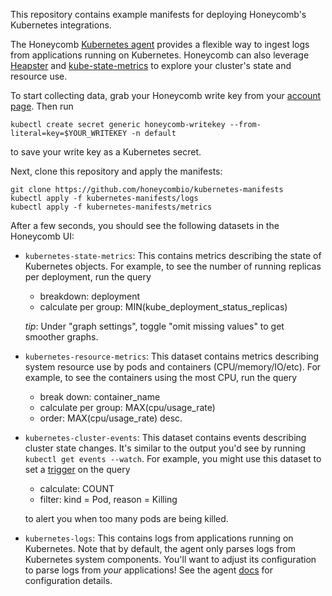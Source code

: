 This repository contains example manifests for deploying Honeycomb's Kubernetes
integrations.

The Honeycomb [Kubernetes agent](https://github.com/honeycombio/honeycomb-kubernetes-agent) provides a flexible way to ingest logs from applications running on Kubernetes.  Honeycomb can also leverage [Heapster](https://github.com/honeycombio/heapster) and [kube-state-metrics](https://github.com/kubernetes/kube-state-metrics) to explore your cluster's state and resource use.

To start collecting data, grab your Honeycomb write key from
your [account page](https://ui.honeycomb.io/account). Then run
```
kubectl create secret generic honeycomb-writekey --from-literal=key=$YOUR_WRITEKEY -n default
```
to save your write key as a Kubernetes secret.

Next, clone this repository and apply the manifests:

```
git clone https://github.com/honeycombio/kubernetes-manifests
kubectl apply -f kubernetes-manifests/logs
kubectl apply -f kubernetes-manifests/metrics
```

After a few seconds, you should see the following datasets in the Honeycomb UI:

* `kubernetes-state-metrics`: This contains metrics describing the state of
  Kubernetes objects. For example, to see the number of running replicas per
  deployment, run the query
  - breakdown: deployment
  - calculate per group: MIN(kube_deployment_status_replicas)

  _tip_: Under "graph settings", toggle "omit missing values" to get smoother
  graphs.

* `kubernetes-resource-metrics`: This dataset contains metrics describing
  system resource use by pods and containers (CPU/memory/IO/etc). For example,
  to see the containers using the most CPU, run the query
  - break down: container_name
  - calculate per group: MAX(cpu/usage_rate)
  - order: MAX(cpu/usage_rate) desc.

* `kubernetes-cluster-events`: This dataset contains events describing cluster
  state changes. It's similar to the output you'd see by running `kubectl get
  events --watch`. For example, you might use this dataset to set a
  [trigger](https://honeycomb.io/docs/guides/triggers/) on the query
  - calculate: COUNT
  - filter: kind = Pod, reason = Killing

  to alert you when too many pods are being killed.

* `kubernetes-logs`: This contains logs from applications running on
  Kubernetes. Note that by default, the agent only parses logs from Kubernetes
  system components. You'll want to adjust its configuration to parse logs from
  _your_ applications! See the agent
  [docs](https://honeycomb.io/docs/connect/kubernetes/configuration/) for
  configuration details.
